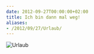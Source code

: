 ```yaml
---
date: 2012-09-27T00:00:00+02:00
title: Ich bin dann mal weg!
aliases:
- /2012/09/27/Urlaub/
---
```


![Urlaub](http://f.cl.ly/items/1O38420W0E12443p2c0d/urlaub.jpg)
